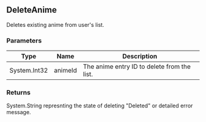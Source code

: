 ## DeleteAnime
Deletes existing anime from user's list.

### Parameters

| Type | Name | Description |
| ---- | ---- | ----------- |
| System.Int32 | animeId | The anime entry ID to delete from the list. |

### Returns
System.String represnting the state of deleting "Deleted" or detailed error message.
